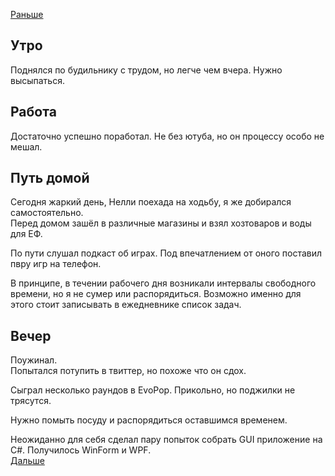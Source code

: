 [Раньше](2021.06.07.md)
## Утро
Поднялся по будильнику с трудом, но легче чем вчера. Нужно высыпаться.
## Работа
Достаточно успешно поработал. Не без ютуба, но он процессу особо не мешал.
## Путь домой
Сегодня жаркий день, Нелли поехада на ходьбу, я же добирался самостоятельно.  
Перед домом зашёл в различные магазины и взял хозтоваров и воды для ЕФ.

По пути слушал подкаст об играх. Под впечатлением от оного поставил пвру игр на телефон.

В принципе, в течении рабочего дня возникали интервалы свободного времени, но я не сумер или распорядиться. Возможно именно для этого стоит записывать в ежедневнике список задач.
## Вечер
Поужинал.  
Попытался потупить в твиттер, но похоже что он сдох.  

Сыграл несколько раундов в EvoPop. Прикольно, но поджилки не трясутся.

Нужно помыть посуду и распорядиться оставшимся временем.

Неожиданно для себя сделал пару попыток собрать GUI приложение на C#. Получилось WinForm и WPF.  
[Дальше](2021.06.09.md)